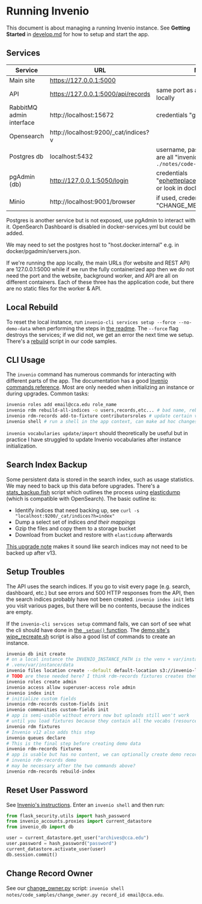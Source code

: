 # Running Invenio

This document is about managing a running Invenio instance. See **Getting Started** in [develop.md](develop.md) for how to setup and start the app.

## Services

| Service | URL | Notes |
|---------|-----|-------|
| Main site | https://127.0.0.1:5000 | |
| API | https://127.0.0.1:5000/api/records | same port as app if running locally |
| RabbitMQ admin interface | http://localhost:15672 | credentials "guest/guest" |
| Opensearch | http://localhost:9200/_cat/indices?v | |
| Postgres db | localhost:5432 | username, password, & db name are all "invenio", run `./notes/code-samples/dbconnect` |
| pgAdmin (db) | http://127.0.0.1:5050/login | credentials "ephetteplace@cca.edu/invenio" or look in docker-services.yml |
| Minio | http://localhost:9001/browser | if used, credentials "CHANGE_ME/CHANGE_ME" |

Postgres is another service but is not exposed, use pgAdmin to interact with it. OpenSearch Dashboard is disabled in docker-services.yml but could be added.

We may need to set the postgres host to "host.docker.internal" e.g. in docker/pgadmin/servers.json.

If we're running the app locally, the main URLs (for website and REST API) are 127.0.0.1:5000 while if we run the fully containerized app then we do not need the port and the website, background worker, and API are all on different containers. Each of these three has the application code, but there are no static files for the worker & API.

## Local Rebuild

To reset the local instance, run `invenio-cli services setup --force --no-demo-data` when performing the steps in [the readme](../readme.md). The `--force` flag destroys the services; if we did not, we get an error the next time we setup. There's a [rebuild](./code_samples/rebuild) script in our code samples.

## CLI Usage

The `invenio` command has numerous commands for interacting with different parts of the app. The documentation has a good [Invenio commands reference](https://inveniordm.docs.cern.ch/reference/cli_invenio/). Most are only needed when initializing an instance or during upgrades. Common tasks:

```sh
invenio roles add email@cca.edu role_name
invenio rdm rebuild-all-indices -o users,records,etc... # bad name, rebuilds specific indices in order
invenio rdm-records add-to-fixture contributorsroles # update certain vocabs
invenio shell # run a shell in the app context, can make ad hoc changes
```

`invenio vocabularies update/import` should theoretically be useful but in practice I have struggled to update Invenio vocabularies after instance initialization.

## Search Index Backup

Some persistent data is stored in the search index, such as usage statistics. We may need to back up this data before upgrades. There's a [stats_backup.fish](./code_samples/stats_backup.fish) script which outlines the process using [elasticdump](https://github.com/elasticsearch-dump/elasticsearch-dump) (which is compatible with OpenSearch). The basic outline is:

- Identify indices that need backing up, see `curl -s "localhost:9200/_cat/indices?h=index"`
- Dump a select set of indices _and their mappings_
- Gzip the files and copy them to a storage bucket
- Download from bucket and restore with `elasticdump` afterwards

[This upgrade note](https://inveniordm.docs.cern.ch/releases/v13/upgrade-v13.0/#rebuild-search-indices) makes it sound like search indices may not need to be backed up after v13.

## Setup Troubles

The API uses the search indices. If you go to visit every page (e.g. search, dashboard, etc.) but see errors and 500 HTTP responses from the API, then the search indices probably have not been created. `invenio index init` lets you visit various pages, but there will be no contents, because the indices are empty.

If the `invenio-cli services setup` command fails, we can sort of see what the cli should have done in [the `_setup()` function](https://github.com/inveniosoftware/invenio-cli/blob/master/invenio_cli/commands/containers.py#:~:text=def%20_setup). The [demo site's wipe_recreate.sh](https://github.com/inveniosoftware/demo-inveniordm/blob/master/demo-inveniordm/wipe_recreate.sh) script is also a good list of commands to create an instance.

```sh
invenio db init create
# on a local instance the INVENIO_INSTANCE_PATH is the venv + var/instance/data so
# .venv/var/instance/data
invenio files location create --default default-location s3://invenio-local
# TODO are these needed here? I think rdm-records fixtures creates them
invenio roles create admin
invenio access allow superuser-access role admin
invenio index init
# initialize custom fields
invenio rdm-records custom-fields init
invenio communities custom-fields init
# app is semi-usable without errors now but uploads still won't work
# until you load fixtures because they contain all the vocabs (resource types, subjects, etc.)
invenio rdm fixtures
# Invenio v12 also adds this step
invenio queues declare
# This is the final step before creating demo data
invenio rdm-records fixtures
# app is usable but has no content, we can optionally create demo records, takes time:
# invenio rdm-records demo
# may be necessary after the two commands above?
invenio rdm-records rebuild-index
```

## Reset User Password

See [Invenio's instructions](https://inveniordm.docs.cern.ch/operate/customize/users/#change-password). Enter an `invenio shell` and then run:

```py
from flask_security.utils import hash_password
from invenio_accounts.proxies import current_datastore
from invenio_db import db

user = current_datastore.get_user("archives@cca.edu")
user.password = hash_password("password")
current_datastore.activate_user(user)
db.session.commit()
```

## Change Record Owner

See our [change_owner.py](./code_samples/change_owner.py) script: `invenio shell notes/code_samples/change_owner.py record_id email@cca.edu`.
